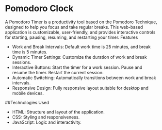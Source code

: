 <h1>Pomodoro Clock</h1>
A Pomodoro Timer is a productivity tool based on the Pomodoro Technique, designed to help you focus and take regular breaks. This web-based application is customizable, user-friendly, and provides interactive controls for starting, pausing, resuming, and restarting your timer.
Features
<ul>
<li>Work and Break Intervals: Default work time is 25 minutes, and break time is 5 minutes.</li>
<li>Dynamic Timer Settings: Customize the duration of work and break sessions.</li>
<li>Interactive Buttons:
Start the timer for a work session.
Pause and resume the timer.
Restart the current session.</li>
<li>Automatic Switching: Automatically transitions between work and break intervals.</li>
<li>Responsive Design: Fully responsive layout suitable for desktop and mobile devices.</li>
</ul>

##Technologies Used
<ul>
<li>HTML: Structure and layout of the application.</li>
<li>CSS: Styling and responsiveness.</li>
<li>JavaScript: Logic and interactivity.</li>
</ul>
